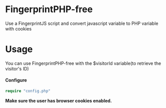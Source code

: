 # FingerprintPHP-free
Use a FingerprintJS script and convert javascript variable to PHP variable with cookies
# Usage
You can use FingerprintPHP-free with the $visitorId variable(to retrieve the visitor's ID)
#### Configure
```php
require "config.php"
```

<b>Make sure the user has browser cookies enabled.</b>
